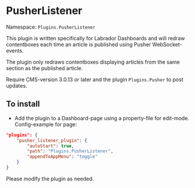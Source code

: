 # PusherListener
Namespace: `Plugins.PusherListener`

This plugin is written specifically for Labrador Dashboards and will redraw contentboxes each time an article is published using Pusher WebSocket-events. 

The plugin only redraws contentboxes displaying articles from the same section as the published article.

Require CMS-version 3.0.13 or later and the plugin `Plugins.Pusher` to post updates.

## To install
- Add the plugin to a Dashboard-page using a property-file for edit-mode.
Config-example for page:
```json
"plugins": {
    "pusher_listener_plugin": {
        "autoStart": true,
        "path": "Plugins.PusherListener",
        "appendToAppMenu": "toggle"
    }
}
```

Please modify the plugin as needed.

